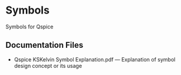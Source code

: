 # Symbols
Symbols for Qspice

## Documentation Files
* Qspice KSKelvin Symbol Explanation.pdf &mdash; Explanation of symbol design concept or its usage